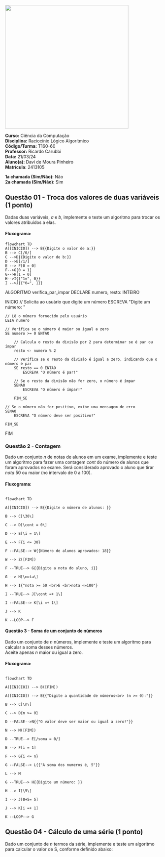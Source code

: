 <img src="https://drive.google.com/uc?id=1SOzRTjUt7cuBJpSqoK90fcAiKBrnpUJo" width="400">

**Curso:** Ciência da Computação <br>
**Disciplina:** Raciocínio Lógico Algorítmico <br>
**Código/Turma:** T160-60 <br>
**Professor:** Ricardo Carubbi <br>
**Data:** 21/03/24 <br>
**Aluno(a):** Davi de Moura Pinheiro <br>
**Matrícula:** 2413105 <br>

**1a chamada (Sim/Não):** Não <br>
**2a chamada (Sim/Não):** Sim

## Questão 01 - Troca dos valores de duas variáveis (1 ponto)

Dadas duas variáveis, $a$ e $b$, implemente e teste um algoritmo para trocar os valores atribuídos a elas.

#### Fluxograma:

```mermaid
flowchart TD
A([INICIO]) --> B{{Digite o valor de a:}}
B --> C[/0/]
C -->D{{Digite o valor de b:}}
D -->E[/1/]
E --> F[0 = 0]
F-->G[0 = 1]
G-->H[1 = 0]
H-->I{{"1=", 0}}
I -->J{{"0=", 1}}
```
ALGORITMO verifica_par_impar
DECLARE numero, resto: INTEIRO

INICIO
    // Solicita ao usuário que digite um número
    ESCREVA "Digite um número: "
    
    // Lê o número fornecido pelo usuário
    LEIA numero
    
    // Verifica se o número é maior ou igual a zero
    SE numero >= 0 ENTAO

        // Calcula o resto da divisão por 2 para determinar se é par ou ímpar
        resto <- numero % 2

        // Verifica se o resto da divisão é igual a zero, indicando que o número é par
        SE resto == 0 ENTAO
            ESCREVA "O número é par!"

        // Se o resto da divisão não for zero, o número é ímpar
        SENAO
            ESCREVA "O número é ímpar!"

        FIM_SE

    // Se o número não for positivo, exibe uma mensagem de erro
    SENAO             
        ESCREVA "O número deve ser positivo!"

    FIM_SE

FIM


### Questão 2 - Contagem
Dado um conjunto $n$ de notas de alunos em um exame, implemente e teste um algoritmo para fazer uma contagem $cont$ do número de alunos que foram aprovados no exame. Será considerado aprovado o aluno que tirar $nota$ 50 ou maior (no intervalo de 0 a 100).

#### Fluxograma: 

```mermaid

flowchart TD

A([INICIO]) --> B{{Digite o número de alunos: }}

B --> C[\30\]

C --> D[\cont = 0\]

D --> E[\i = 1\]

E --> F{i <= 30}

F --FALSE--> W{{Número de alunos aprovados: 18}}

W --> Z([FIM])

F --TRUE--> G{{Digite a nota do aluno, i}}

G --> H[\nota\]

H --> I{"nota >= 50 <br>E <br>nota <=100"}

I --TRUE--> J[\cont =+ 1\]

I --FALSE--> K[\i =+ 1\]

J --> K

K --LOOP--> F

```

#### Questão 3 - Soma de um conjunto de números

Dado um conjunto de $n$ números, implemente e teste um algoritmo para calcular a soma desses números. <br>
Aceite apenas $n$ maior ou igual a zero.

#### Fluxograma:

```mermaid

flowchart TD

A([INICIO]) --> B([FIM])

A([INICIO]) --> B{{"Digite a quantidade de números<br> (n >= 0):"}}

B --> C[\n\]

C --> D{n >= 0}

D --FALSE-->N{{"O valor deve ser maior ou igual a zero!"}}

N --> M([FIM])

D --TRUE--> E[/soma = 0/]

E --> F[i = 1]

F --> G{i <= n}

G --FALSE--> L{{"A soma dos numeros é, 5"}}

L --> M

G --TRUE--> H{{Digite um número: }}

H --> I[\5\]

I --> J[0+5= 5]

J --> K[i =+ 1]

K --LOOP--> G
```

## Questão 04 - Cálculo de uma série (1 ponto)

Dado um conjunto de $n$ termos da série, implemente e teste um algoritmo para calcular o valor de S, conforme definido abaixo:


